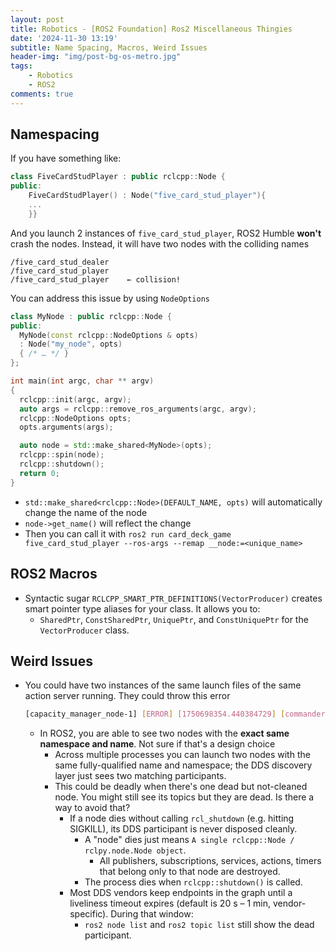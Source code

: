 ```yaml
---
layout: post
title: Robotics - [ROS2 Foundation] Ros2 Miscellaneous Thingies
date: '2024-11-30 13:19'
subtitle: Name Spacing, Macros, Weird Issues 
header-img: "img/post-bg-os-metro.jpg"
tags:
    - Robotics
    - ROS2
comments: true
---
```


## Namespacing

If you have something like:

```cpp
class FiveCardStudPlayer : public rclcpp::Node {
public:
    FiveCardStudPlayer() : Node("five_card_stud_player"){
    ...
    }}
```

And you launch 2 instances of `five_card_stud_player`, ROS2 Humble **won't** crash the nodes. Instead, it will have two nodes with the colliding names

```
/five_card_stud_dealer
/five_card_stud_player
/five_card_stud_player    ← collision!
```

You can address this issue by using `NodeOptions`

```cpp
class MyNode : public rclcpp::Node {
public:
  MyNode(const rclcpp::NodeOptions & opts)
  : Node("my_node", opts)
  { /* … */ }
};

int main(int argc, char ** argv)
{
  rclcpp::init(argc, argv);
  auto args = rclcpp::remove_ros_arguments(argc, argv);
  rclcpp::NodeOptions opts;
  opts.arguments(args);

  auto node = std::make_shared<MyNode>(opts);
  rclcpp::spin(node);
  rclcpp::shutdown();
  return 0;
}
```

- `std::make_shared<rclcpp::Node>(DEFAULT_NAME, opts)` will automatically change the name of the node
- `node->get_name()` will reflect the change
- Then you can call it with `ros2 run card_deck_game five_card_stud_player --ros-args --remap __node:=<unique_name>`

## ROS2 Macros

- Syntactic sugar `RCLCPP_SMART_PTR_DEFINITIONS(VectorProducer)` creates smart pointer type aliases for your class. It allows you to:
  - `SharedPtr`, `ConstSharedPtr`, `UniquePtr`, and `ConstUniquePtr` for the `VectorProducer` class.

## Weird Issues

- You could have two instances of the same launch files of the same action server running. They could throw this error

    ```bash
    [capacity_manager_node-1] [ERROR] [1750698354.440384729] [commander.capacity_manager.rclcpp_action]: unknown result response, ignoring...
    ```

  - In ROS2, you are able to see two nodes with the **exact same namespace and name**. Not sure if that's a design choice
    - Across multiple processes you can launch two nodes with the same fully-qualified name and namespace; the DDS discovery layer just sees two matching participants.
    - This could be deadly when there's one dead but not-cleaned node. You might still see its topics but they are dead. Is there a way to avoid that?
      - If a node dies without calling `rcl_shutdown` (e.g. hitting SIGKILL), its DDS participant is never disposed cleanly.
        - A "node" dies just means `A single rclcpp::Node / rclpy.node.Node object`.
          - All publishers, subscriptions, services, actions, timers that belong only to that node are destroyed.
        - The process dies when `rclcpp::shutdown()` is called.
      - Most DDS vendors keep endpoints in the graph until a liveliness timeout expires (default is 20 s – 1 min, vendor-specific). During that window:
        - `ros2 node list` and `ros2 topic list` still show the dead participant.

